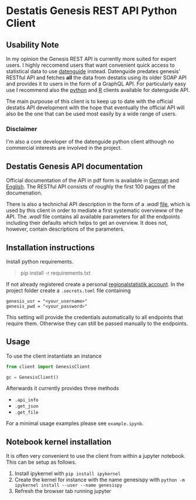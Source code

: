 # Destatis Genesis REST API Python Client

## Usability Note

In my opinion the Genesis REST API is currently more suited for
expert users. I highly reccomend users that want convenient quick access
to statistical data to use [datenguide](https://datengui.de/) instead.
Datenguide predates genesis' RESTful API and fetches **all** the data from
destatis using its older SOAP API and provides it to users in the form
of a GraphQL API. For particularly easy use I recommend also the
[python](https://github.com/CorrelAid/datenguide-python)
and [R](https://github.com/CorrelAid/datenguideR) clients available for datenguide API.

The main purpouse of this client is to keep up to date with the official destatis API
development with the hope that eventually the official API will also be the one
that can be used most easily by a wide range of users.

### Disclaimer

I'm also a core developer of the datenguide python client although no commercial interests
are involved in the project.

## Destatis Genesis API documentation

Official documentation of the API in pdf form is available in [German](https://www.regionalstatistik.de/genesis/misc/GENESIS-Webservices_Einfuehrung.pdf)
and [English](https://www-genesis.destatis.de/genesis/misc/GENESIS-Webservices_Introduction.pdf). The RESTful API consists of roughly
the first 100 pages of the documenation.

There is also a technichal API description in the form of a *.wadl* [file](https://www-genesis.destatis.de/genesisWS/rest/2020/application.wadl), which
is used by this client in order to mediate a first systematic overvieww of the API. The *.wadl* file contains all available parameters for all the endpoints
including their defaults which helps to get an overview. It does not, however, contain descriptions of the parameters.

## Installation instructions

Install python requirements.

> pip install -r requirements.txt

If not already registered create a personal [regionalstatistik account](https://www.regionalstatistik.de/genesis/online?Menu=RegistrierungForm&REGKUNDENTYP=001#abreadcrumb).
In the project folder create a `.secrets.toml` file containing
```
genesis_usr = "<your_username>"
genesis_pwd = "<your_password>"
```
This setting will provide the credentials automatically to all endpoints that require them. Otherwise they can still be passed manually to the endpoints.

## Usage

To use the client instantiate an instance

```python
from client import GenesisClient

gc = GenesisClient()
```

Afterwards it currently provides three methods
- `.api_info`
- `.get_json`
- `.get_file`

For a minimal usage examples please see `example.ipynb`.

## Notebook kernel installation 

It is often very convenient to use the client from within a jupyter notebook.
This can be setup as follows.

1. Install ipykernel with `pip install ipykernel`
2. Create the kernel for instance with the name genesispy with `python -m ipykernel install --user --name genesispy`
3. Refresh the browser tab running  jupyter